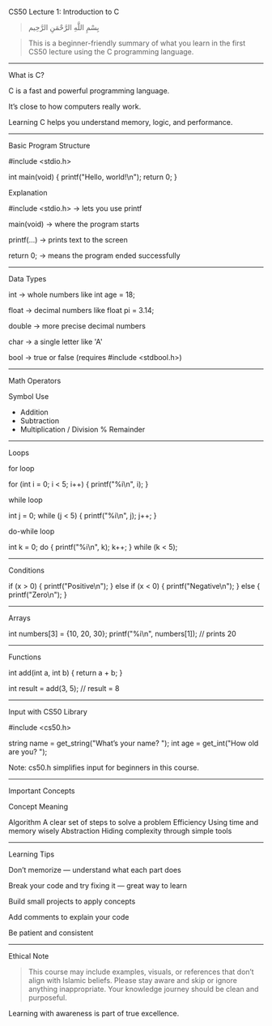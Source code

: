 CS50 Lecture 1: Introduction to C

> بِسْمِ اللَّهِ الرَّحْمَنِ الرَّحِيم
> 

> This is a beginner-friendly summary of what you learn in the first CS50 lecture using the C programming language.
> 

---

 What is C?

C is a fast and powerful programming language.

It’s close to how computers really work.

Learning C helps you understand memory, logic, and performance.

---

 Basic Program Structure

#include <stdio.h>

int main(void)
{
printf("Hello, world!\n");
return 0;
}

Explanation

#include <stdio.h> → lets you use printf

main(void) → where the program starts

printf(...) → prints text to the screen

return 0; → means the program ended successfully

---

 Data Types

int → whole numbers like int age = 18;

float → decimal numbers like float pi = 3.14;

double → more precise decimal numbers

char → a single letter like 'A'

bool → true or false (requires #include <stdbool.h>)

---

 Math Operators

Symbol	Use

- Addition
- Subtraction
- Multiplication
/	Division
%	Remainder

---

 Loops

for loop

for (int i = 0; i < 5; i++)
{
printf("%i\n", i);
}

while loop

int j = 0;
while (j < 5)
{
printf("%i\n", j);
j++;
}

do-while loop

int k = 0;
do
{
printf("%i\n", k);
k++;
}
while (k < 5);

---

 Conditions

if (x > 0)
{
printf("Positive\n");
}
else if (x < 0)
{
printf("Negative\n");
}
else
{
printf("Zero\n");
}

---

 Arrays

int numbers[3] = {10, 20, 30};
printf("%i\n", numbers[1]); // prints 20

---

 Functions

int add(int a, int b)
{
return a + b;
}

int result = add(3, 5); // result = 8

---

 Input with CS50 Library

#include <cs50.h>

string name = get_string("What’s your name? ");
int age = get_int("How old are you? ");

Note: cs50.h simplifies input for beginners in this course.

---

 Important Concepts

Concept	Meaning

Algorithm	A clear set of steps to solve a problem
Efficiency	Using time and memory wisely
Abstraction	Hiding complexity through simple tools

---

 Learning Tips

Don’t memorize — understand what each part does

Break your code and try fixing it — great way to learn

Build small projects to apply concepts

Add comments to explain your code

Be patient and consistent

---

 Ethical Note

> This course may include examples, visuals, or references that don’t align with Islamic beliefs.
Please stay aware and skip or ignore anything inappropriate.
Your knowledge journey should be clean and purposeful.
> 

Learning with awareness is part of true excellence.
